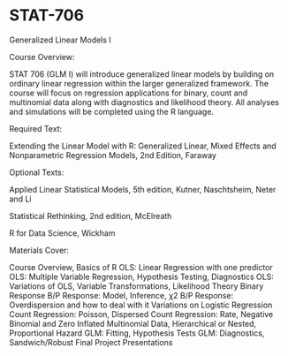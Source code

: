 # STAT-706

Generalized Linear Models I

Course Overview:

STAT 706 (GLM I) will introduce generalized linear models by building on ordinary linear regression within the larger generalized framework. The course will focus on regression applications for binary, count and multinomial data along with diagnostics and likelihood theory. All analyses and simulations will be completed using the R language.

Required Text:

Extending the Linear Model with R: Generalized Linear, Mixed Effects and Nonparametric Regression Models, 2nd Edition, Faraway

Optional Texts:

Applied Linear Statistical Models, 5th edition, Kutner, Naschtsheim, Neter and Li

Statistical Rethinking, 2nd edition, McElreath

R for Data Science, Wickham
   
Materials Cover:

Course Overview, Basics of R
OLS: Linear Regression with one predictor
OLS: Multiple Variable Regression, Hypothesis Testing, Diagnostics
OLS: Variations of OLS, Variable Transformations, Likelihood Theory
Binary Response
B/P Response: Model, Inference, χ2
B/P Response: Overdispersion and how to deal with it
Variations on Logistic Regression
Count Regression: Poisson, Dispersed
Count Regression: Rate, Negative Binomial and Zero Inflated
Multinomial Data, Hierarchical or Nested, Proportional Hazard
GLM: Fitting, Hypothesis Tests
GLM: Diagnostics, Sandwich/Robust Final Project Presentations
